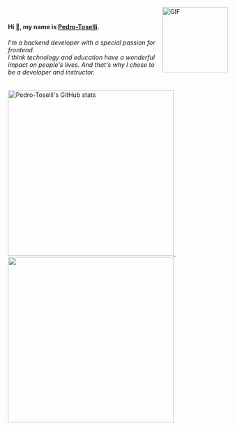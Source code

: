 <img align="right" alt="GIF" src="https://media.giphy.com/media/KzJkzjggfGN5Py6nkT/giphy.gif" width="150px" height="150px" > <br>

#### Hi 👋, my name is [Pedro-Toselli](https://github.com/Pedro-Toselli).

###### I'm a backend developer with a special passion for frontend. </br>  I think technology and education have a wonderful impact on people's lives. And that's why I chose to be a developer and instructor.



<a href="http://www.github.com/Pedro-Toselli">
  <img src="https://github-readme-stats.vercel.app/api?username=Pedro-Toselli&show_icons=true&hide=&count_private=true&title_color=1E90FF&text_color=gray&icon_color=1E90FF&bg_color=FFFFFF00&hide_border=true&show_icons=true" alt="Pedro-Toselli's GitHub stats" width="380px" />
</a>
&nbsp;&nbsp;

<a href="http://www.github.com/Pedro-Toselli">
  <img src="https://github-readme-streak-stats.herokuapp.com/?user=Pedro-Toselli&stroke=ffffff&background=FFFFFF00&ring=orange&fire=orange&currStreakNum=gray&currStreakLabel=orange&sideNums=gray&sideLabels=gray&dates=gray&hide_border=true" width="380px" />
</a>
